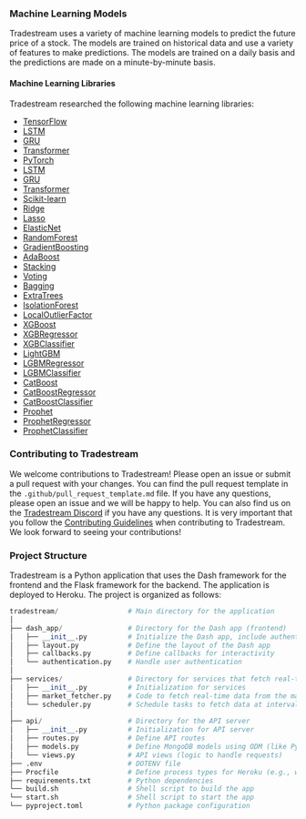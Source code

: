 ### Machine Learning Models

Tradestream uses a variety of machine learning models to predict the future price of a stock. The models are trained on historical data and use a variety of features to make predictions. The models are trained on a daily basis and the predictions are made on a minute-by-minute basis.

#### Machine Learning Libraries

Tradestream researched the following machine learning libraries:

- [TensorFlow](https://www.tensorflow.org/)
- [LSTM](https://www.tensorflow.org/api_docs/python/tf/keras/layers/LSTM)
- [GRU](https://www.tensorflow.org/api_docs/python/tf/keras/layers/GRU)
- [Transformer](https://www.tensorflow.org/api_docs/python/tf/keras/layers/Transformer)
- [PyTorch](https://pytorch.org/)
- [LSTM](https://pytorch.org/docs/stable/generated/torch.nn.LSTM.html)
- [GRU](https://pytorch.org/docs/stable/generated/torch.nn.GRU.html)
- [Transformer](https://pytorch.org/docs/stable/generated/torch.nn.Transformer.html)
- [Scikit-learn](https://scikit-learn.org/)
- [Ridge](https://scikit-learn.org/stable/modules/linear_model.html#ridge-regression)
- [Lasso](https://scikit-learn.org/stable/modules/linear_model.html#lasso)
- [ElasticNet](https://scikit-learn.org/stable/modules/linear_model.html#elastic-net)
- [RandomForest](https://scikit-learn.org/stable/modules/ensemble.html#random-forests)
- [GradientBoosting](https://scikit-learn.org/stable/modules/ensemble.html#gradient-boosting)
- [AdaBoost](https://scikit-learn.org/stable/modules/ensemble.html#adaboost)
- [Stacking](https://scikit-learn.org/stable/modules/ensemble.html#stacking)
- [Voting](https://scikit-learn.org/stable/modules/ensemble.html#voting)
- [Bagging](https://scikit-learn.org/stable/modules/ensemble.html#bagging)
- [ExtraTrees](https://scikit-learn.org/stable/modules/ensemble.html#extra-trees)
- [IsolationForest](https://scikit-learn.org/stable/modules/ensemble.html#isolation-forest)
- [LocalOutlierFactor](https://scikit-learn.org/stable/modules/neighbors.html#local-outlier-factor)
- [XGBoost](https://xgboost.readthedocs.io/en/stable/)
- [XGBRegressor](https://xgboost.readthedocs.io/en/stable/python/python_api.html#xgboost.XGBRegressor)
- [XGBClassifier](https://xgboost.readthedocs.io/en/stable/python/python_api.html#xgboost.XGBClassifier)
- [LightGBM](https://lightgbm.readthedocs.io/en/latest/)
- [LGBMRegressor](https://lightgbm.readthedocs.io/en/latest/pythonapi/lightgbm.LGBMRegressor.html)
- [LGBMClassifier](https://lightgbm.readthedocs.io/en/latest/pythonapi/lightgbm.LGBMClassifier.html)
- [CatBoost](https://catboost.ai/)
- [CatBoostRegressor](https://catboost.ai/docs/concepts/python-reference_catboostregressor.html)
- [CatBoostClassifier](https://catboost.ai/docs/concepts/python-reference_catboostclassifier.html)
- [Prophet](https://facebook.github.io/prophet/)
- [ProphetRegressor](https://facebook.github.io/prophet/docs/python/python_api.html#prophet.ProphetRegressor)
- [ProphetClassifier](https://facebook.github.io/prophet/docs/python/python_api.html#prophet.ProphetClassifier)


### Contributing to Tradestream

We welcome contributions to Tradestream! Please open an issue or submit a pull request with your changes. You can find the pull request template in the `.github/pull_request_template.md` file. If you have any questions, please open an issue and we will be happy to help. You can also find us on the [Tradestream Discord](https://discord.gg/tradestream) if you have any questions. It is very important that you follow the [Contributing Guidelines](CONTRIBUTING.md) when contributing to Tradestream. We look forward to seeing your contributions!

### Project Structure

Tradestream is a Python application that uses the Dash framework for the frontend and the Flask framework for the backend. The application is deployed to Heroku. The project is organized as follows:

``` python
tradestream/                 # Main directory for the application
│
├── dash_app/                # Directory for the Dash app (frontend)
│   ├── __init__.py          # Initialize the Dash app, include authentication
│   ├── layout.py            # Define the layout of the Dash app
│   ├── callbacks.py         # Define callbacks for interactivity
│   └── authentication.py    # Handle user authentication
│
├── services/                # Directory for services that fetch real-time market data
│   ├── __init__.py          # Initialization for services
│   ├── market_fetcher.py    # Code to fetch real-time data from the markets
│   └── scheduler.py         # Schedule tasks to fetch data at intervals
│
├── api/                     # Directory for the API server
│   ├── __init__.py          # Initialization for API server
│   ├── routes.py            # Define API routes
│   ├── models.py            # Define MongoDB models using ODM (like PyMongo or Motor)
│   └── views.py             # API views (logic to handle requests)
├── .env                     # DOTENV file
├── Procfile                 # Define process types for Heroku (e.g., web, worker)
├── requirements.txt         # Python dependencies
└── build.sh                 # Shell script to build the app
└── start.sh                 # Shell script to start the app
└── pyproject.toml           # Python package configuration
```